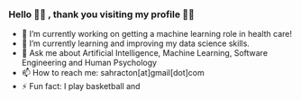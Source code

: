 ### Hello 👏🏽 , thank you visiting my profile ✌🏽

- 🔭  I’m currently working on getting a machine learning role in health care!
- 🌱  I’m currently learning and improving my data science skills.
- 💬  Ask me about Artificial Intelligence, Machine Learning, Software Engineering and Human Psychology  
- 📫  How to reach me: sahracton[at]gmail[dot]com
- ⚡   Fun fact: I play basketball and 
